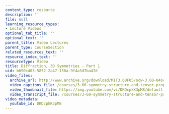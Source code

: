```yaml
---
content_type: resource
description: ''
file: null
learning_resource_types:
- Lecture Videos
optional_tab_title: ''
optional_text: ''
parent_title: Video Lectures
parent_type: CourseSection
related_resources_text: ''
resource_index_text: ''
resourcetype: Video
title: Diffraction, 3D Symmetries - Part 1
uid: b690c403-5852-2a47-150a-9f4a3d7ba47d
video_files:
  archive_url: http://www.archive.org/download/MIT3.60F05/ocw-3.60-04oct2005-pt1-220k.mp4
  video_captions_file: /courses/3-60-symmetry-structure-and-tensor-properties-of-materials-fall-2005/cb93d1c0f52d51bd838bab53e5954c42_DKDcpkK3pM8.vtt
  video_thumbnail_file: https://img.youtube.com/vi/DKDcpkK3pM8/default.jpg
  video_transcript_file: /courses/3-60-symmetry-structure-and-tensor-properties-of-materials-fall-2005/8e1429831f9a12f636e1e9a5bd2b193e_DKDcpkK3pM8.pdf
video_metadata:
  youtube_id: DKDcpkK3pM8
---
```

